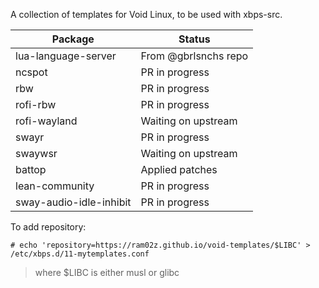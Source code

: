 A collection of templates for Void Linux, to be used with xbps-src.

| Package             | Status              |
| ------------------- | ----------------    |
| lua-language-server | From @gbrlsnchs repo|
| ncspot              | PR in progress      |
| rbw                 | PR in progress      |
| rofi-rbw            | PR in progress      |
| rofi-wayland        | Waiting on upstream |
| swayr               | PR in progress      |
| swaywsr             | Waiting on upstream |
| battop              | Applied patches     |
| lean-community      | PR in progress      |
| sway-audio-idle-inhibit | PR in progress  | 

To add repository:

```
# echo 'repository=https://ram02z.github.io/void-templates/$LIBC' > /etc/xbps.d/11-mytemplates.conf
```

> where $LIBC is either musl or glibc

